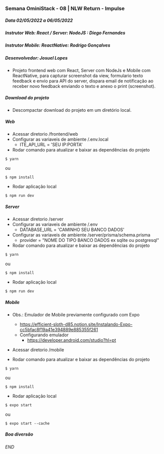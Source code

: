 ### Semana OminiStack - 08 | NLW Return - Impulse

##### Data 02/05/2022 a 06/05/2022

##### Instrutor Web: React / Server: NodeJS : Diego Fernandes

##### Instrutor Mobile: ReactNative: Rodrigo Gonçalves

##### Desenvolvedor: Josuel Lopes

- Projeto frontend web com React, Server com NodeJs e Mobile com ReactNative, para capturar screenshot da view, formulario texto feedback e envio para API do server, dispara email de notificação ao receber novo feedback enviando o texto e anexo o print (screenshot).

##### Download do projeto

- Descompactar download do projeto em um diretório local.

##### Web

- Acessar diretorio /frontend/web
- Configurar as variaveis de ambiente
  /.env.local
  - ITE_API_URL = 'SEU IP:PORTA'
- Rodar comando para atualizar e baixar as dependências do projeto

```
$ yarn
```

ou

```
$ npm install
```

- Rodar aplicação local

```
$ npm run dev
```

##### Server

- Acessar diretorio /server
- Configurar as variaveis de ambiente
  /.env
  - DATABASE_URL = 'CAMINHO SEU BANCO DADOS'
- Configurar as variaveis de ambiente
  /server/prisma/schema.prisma
  - provider = "NOME DO TIPO BANCO DADOS ex sqlite ou postgresql"
- Rodar comando para atualizar e baixar as dependências do projeto

```
$ yarn
```

ou

```
$ npm install
```

- Rodar aplicação local

```
$ npm run dev
```

##### Mobile

- Obs.: Emulador de Mobile previamente configurado com Expo

  - https://efficient-sloth-d85.notion.site/Instalando-Expo-cc5bfac8f19a41e394889e885355f261
  - Configurando emulador
    - https://developer.android.com/studio?hl=pt

- Acessar diretorio /mobile
- Rodar comando para atualizar e baixar as dependências do projeto

```
$ yarn
```

ou

```
$ npm install
```

- Rodar aplicação local

```
$ expo start
```

ou

```
$ expo start --cache
```

##### Boa diversão

###### END
